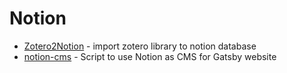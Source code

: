 # Notion

* [Zotero2Notion](https://github.com/rujinlong/zotero2notion) - import zotero library to notion database
* [notion-cms](https://github.com/juliariec/notion-cms) - Script to use Notion as CMS for Gatsby website

